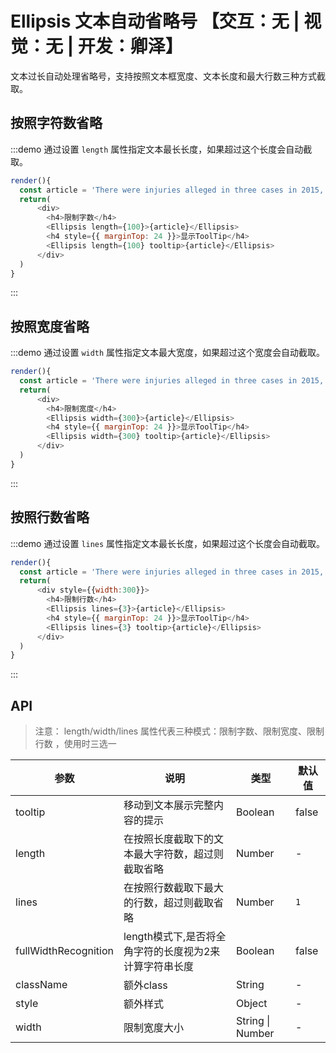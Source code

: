 # Ellipsis 文本自动省略号 【交互：无 | 视觉：无 | 开发：卿泽】

文本过长自动处理省略号，支持按照文本框宽度、文本长度和最大行数三种方式截取。

## 按照字符数省略

:::demo 通过设置 `length` 属性指定文本最长长度，如果超过这个长度会自动截取。

```js
render(){
  const article = 'There were injuries alleged in three cases in 2015, and a fourth incident in September, according to the safety recall report. After meeting with US regulators in October, the firm decided to issue a voluntary recall.';
  return(
      <div>
        <h4>限制字数</h4>
        <Ellipsis length={100}>{article}</Ellipsis>
        <h4 style={{ marginTop: 24 }}>显示ToolTip</h4>
        <Ellipsis length={100} tooltip>{article}</Ellipsis>
      </div>
  )
}
```
:::

## 按照宽度省略

:::demo 通过设置 `width` 属性指定文本最大宽度，如果超过这个宽度会自动截取。

```js
render(){
  const article = 'There were injuries alleged in three cases in 2015, and a fourth incident in September, according to the safety recall report. After meeting with US regulators in October, the firm decided to issue a voluntary recall.';
  return(
      <div>
        <h4>限制宽度</h4>
        <Ellipsis width={300}>{article}</Ellipsis>
        <h4 style={{ marginTop: 24 }}>显示ToolTip</h4>
        <Ellipsis width={300} tooltip>{article}</Ellipsis>
      </div>
  )
}
```
:::

## 按照行数省略

:::demo 通过设置 `lines` 属性指定文本最长长度，如果超过这个长度会自动截取。

```js
render(){
  const article = 'There were injuries alleged in three cases in 2015, and a fourth incident in September, according to the safety recall report. After meeting with US regulators in October, the firm decided to issue a voluntary recall.';
  return(
      <div style={{width:300}}>
        <h4>限制行数</h4>
        <Ellipsis lines={3}>{article}</Ellipsis>
        <h4 style={{ marginTop: 24 }}>显示ToolTip</h4>
        <Ellipsis lines={3} tooltip>{article}</Ellipsis>
      </div>
  )
}
```
:::

## API

> 注意： length/width/lines 属性代表三种模式：限制字数、限制宽度、限制行数 ，使用时三选一

参数 | 说明 | 类型 | 默认值
----|------|-----|------
tooltip | 移动到文本展示完整内容的提示 | Boolean | false
length | 在按照长度截取下的文本最大字符数，超过则截取省略 | Number | -
lines | 在按照行数截取下最大的行数，超过则截取省略 | Number | `1`
fullWidthRecognition | length模式下,是否将全角字符的长度视为2来计算字符串长度 | Boolean | false
className | 额外class | String | -
style | 额外样式 | Object | -
width | 限制宽度大小 | String \| Number | -
